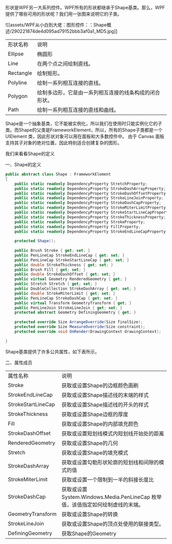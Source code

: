 形状是WPF另一大系列控件。WPF所有的形状都继承于Shape基类。那么，WPF提供了哪些可用的形状呢？我们用一张图来说明它的子类。

![[assets/WPF从小白到大佬：图形控件：：Shape概述/290221874de4d095ad79152bbb3af0a1_MD5.jpg]]

|   |   |
|---|---|
|形状名称|说明|
|Ellipse|椭圆形|
|Line|在两个点之间绘制直线。|
|Rectangle|绘制矩形。|
|Polyline|绘制一系列相互连接的直线。|
|Polygon|绘制多边形，它是由一系列相互连接的线条构成的闭合形状。|
|Path|绘制一系列相互连接的直线和曲线。|

Shape是一个抽象基类，它不能被实例化，所以我们在使用时只能实例化它的子类。而Shape的父类是FrameworkElement，所以，所有的Shape子类都是一个UIElement 类，因此形状对象可以用在面板和大多数控件中。 由于 Canvas 面板支持其子对象的绝对位置，因此特别适合创建复杂的图形。

我们来看看Shape的定义

一、Shape的定义

```cs
public abstract class Shape : FrameworkElement
{
    public static readonly DependencyProperty StretchProperty;
    public static readonly DependencyProperty StrokeDashArrayProperty;
    public static readonly DependencyProperty StrokeDashOffsetProperty;
    public static readonly DependencyProperty StrokeLineJoinProperty;
    public static readonly DependencyProperty StrokeDashCapProperty;
    public static readonly DependencyProperty StrokeMiterLimitProperty;
    public static readonly DependencyProperty StrokeStartLineCapProperty;
    public static readonly DependencyProperty StrokeThicknessProperty;
    public static readonly DependencyProperty StrokeProperty;
    public static readonly DependencyProperty FillProperty;
    public static readonly DependencyProperty StrokeEndLineCapProperty;
 
    protected Shape();
 
    public Brush Stroke { get; set; }
    public PenLineCap StrokeEndLineCap { get; set; }
    public PenLineCap StrokeStartLineCap { get; set; }
    public double StrokeThickness { get; set; }
    public Brush Fill { get; set; }
    public double StrokeDashOffset { get; set; }
    public virtual Geometry RenderedGeometry { get; }
    public Stretch Stretch { get; set; }
    public DoubleCollection StrokeDashArray { get; set; }
    public double StrokeMiterLimit { get; set; }
    public PenLineCap StrokeDashCap { get; set; }
    public virtual Transform GeometryTransform { get; }
    public PenLineJoin StrokeLineJoin { get; set; }
    protected abstract Geometry DefiningGeometry { get; }
 
    protected override Size ArrangeOverride(Size finalSize);
    protected override Size MeasureOverride(Size constraint);
    protected override void OnRender(DrawingContext drawingContext);
 
}
```

Shape基类提供了许多公共属性，如下表所示。

二、属性成员

|                    |                                                          |
| ------------------ | -------------------------------------------------------- |
| 属性名称               | 说明                                                       |
| Stroke             | 获取或设置Shape的边框颜色画刷                                        |
| StrokeEndLineCap   | 获取或设置Shape描述线的末端的样式                                      |
| StrokeStartLineCap | 获取或设置Shape描述线的开头的样式                                      |
| StrokeThickness    | 获取或设置Shape边框的厚度                                          |
| Fill               | 获取或设置Shape的内部填充颜色                                        |
| StrokeDashOffset   | 获取或设置短划线模式内短划线开始处的距离                                     |
| RenderedGeometry   | 获取或设置Shape的几何                                            |
| Stretch            | 获取或设置Shape的填充模式                                          |
| StrokeDashArray    | 获取或设置勾勒形状轮廓的短划线和间隙的模式的值                                  |
| StrokeMiterLimit   | 获取或设置一个限制到一半的斜接长度比                                       |
| StrokeDashCap      | 获取或设置 System.Windows.Media.PenLineCap 枚举值，该值指定如何绘制虚线的末端。 |
| GeometryTransform  | 获取或设置Shape的转换                                            |
| StrokeLineJoin     | 获取或设置Shape的顶点处使用的联接类型。                                   |
| DefiningGeometry   | 获取Shape的Geometry                                         |